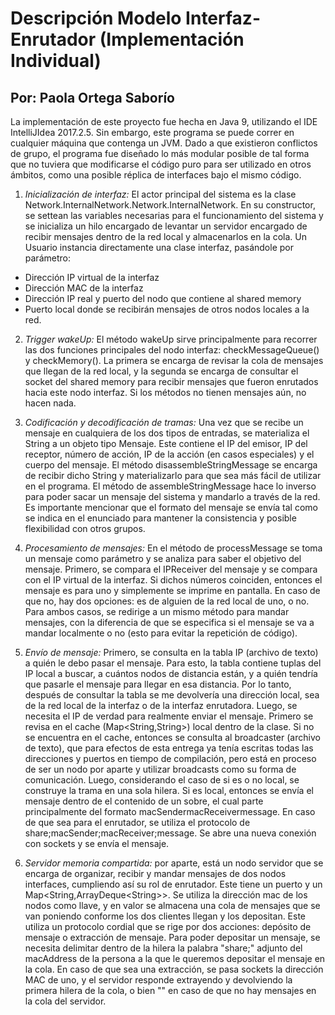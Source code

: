 # Descripción Modelo Interfaz-Enrutador (Implementación Individual)

## Por: Paola Ortega Saborío

La implementación de este proyecto fue hecha en Java 9, utilizando el IDE IntelliJIdea 2017.2.5. Sin embargo, este programa se puede correr en cualquier máquina que contenga un JVM. Dado a que existieron conflictos de grupo, el programa fue diseñado lo más modular posible de tal forma que no tuviera que modificarse el código puro para ser utilizado en otros ámbitos, como una posible réplica de interfaces bajo el mismo código. 

1. *Inicialización de interfaz:* El actor principal del sistema es la clase Network.InternalNetwork.Network.InternalNetwork. En su constructor, se settean las variables necesarias para el funcionamiento del sistema y se inicializa un hilo encargado de levantar un servidor encargado de recibir mensajes dentro de la red local y almacenarlos en la cola. Un Usuario instancia directamente una clase interfaz, pasándole por parámetro:
 * Dirección IP virtual de la interfaz
 * Dirección MAC de la interfaz
 * Dirección IP real y puerto del nodo que contiene al shared memory
 * Puerto local donde se recibirán mensajes de otros nodos locales a la red.

  

2. *Trigger wakeUp:* El método wakeUp sirve principalmente para recorrer las dos funciones principales del nodo interfaz: checkMessageQueue() y checkMemory(). La primera se encarga de revisar la cola de mensajes que llegan de la red local, y la segunda se encarga de consultar el socket del shared memory para recibir mensajes que fueron enrutados hacia este nodo interfaz. Si los métodos no tienen mensajes aún, no hacen nada.


3. *Codificación y decodificación de tramas:* Una vez que se recibe un mensaje en cualquiera de los dos tipos de entradas, se materializa el String a un objeto tipo Mensaje. Este contiene el IP del emisor, IP del receptor, número de acción, IP de la acción (en casos especiales) y el cuerpo del mensaje. El método disassembleStringMessage se encarga de recibir dicho String y materializarlo para que sea más fácil de utilizar en el programa. El método de assembleStringMessage hace lo inverso para poder sacar un mensaje del sistema y mandarlo a través de la red. Es importante mencionar que el formato del mensaje se envía tal como se indica en el enunciado para mantener la consistencia y posible flexibilidad con otros grupos.


4. *Procesamiento de mensajes:* En el método de processMessage se toma un mensaje como parámetro y se analiza para saber el objetivo del mensaje. Primero, se compara el IPReceiver del mensaje y se compara con el IP virtual de la interfaz. Si dichos números coinciden, entonces el mensaje es para uno y simplemente se imprime en pantalla. En caso de que no, hay dos opciones: es de alguien de la red local de uno, o no. Para ambos casos, se redirige a un mismo método para mandar mensajes, con la diferencia de que se especifica si el mensaje se va a mandar localmente o no (esto para evitar la repetición de código).


5. *Envío de mensaje:* Primero, se consulta en la tabla IP (archivo de texto) a quién le debo pasar el mensaje. Para esto, la tabla contiene tuplas del IP local a buscar, a cuántos nodos de distancia están, y a quién tendría que pasarle el mensaje para llegar en esa distancia. Por lo tanto, después de consultar la tabla se me devolvería una dirección local, sea de la red local de la interfaz o de la interfaz enrutadora. Luego, se necesita el IP de verdad para realmente enviar el mensaje. Primero se revisa en el cache (Map<String,String>) local dentro de la clase. Si no se encuentra en el cache, entonces se consulta al broadcaster (archivo de texto), que para efectos de esta entrega ya tenía escritas todas las direcciones y puertos en tiempo de compilación, pero está en proceso de ser un nodo por aparte y utilizar broadcasts como su forma de comunicación. Luego, considerando el caso de si es o no local, se construye la trama en una sola hilera. Si es local, entonces se envía el mensaje dentro de el contenido de un sobre, el cual parte principalmente del formato macSendermacReceivermessage. En caso de que sea para el enrutador, se utiliza el protocolo de share;macSender;macReceiver;message. Se abre una nueva conexión con sockets y se envía el mensaje. 


6. *Servidor memoria compartida:* por aparte, está un nodo servidor que se encarga de organizar, recibir y mandar mensajes de dos nodos interfaces, cumpliendo así su rol de enrutador. Este tiene un puerto y un Map<String,ArrayDeque\<String\>\>. Se utiliza la dirección mac de los nodos como llave, y en valor se almacena una cola de mensajes que se van poniendo conforme los dos clientes llegan y los depositan. Este utiliza un protocolo cordial que se rige por dos acciones: depósito de mensaje o extracción de mensaje. Para poder depositar un mensaje, se necesita delimitar dentro de la hilera la palabra "share;" adjunto del macAddress de la persona a la que le queremos depositar el mensaje en la cola. En caso de que sea una extracción, se pasa sockets la dirección MAC de uno, y el servidor responde extrayendo y devolviendo la primera hilera de la cola, o bien "" en caso de que no hay mensajes en la cola del servidor.


